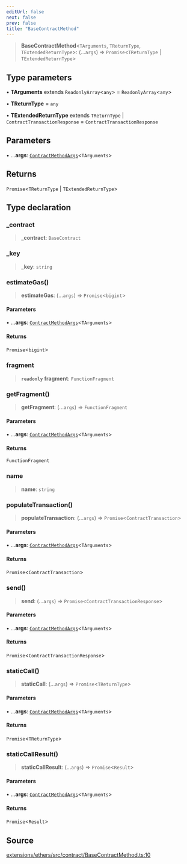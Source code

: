 ```yaml
---
editUrl: false
next: false
prev: false
title: "BaseContractMethod"
---
```


> **BaseContractMethod**\<`TArguments`, `TReturnType`, `TExtendedReturnType`\>: (...`args`) => `Promise`\<`TReturnType` \| `TExtendedReturnType`\>

## Type parameters

• **TArguments** extends `ReadonlyArray`\<`any`\> = `ReadonlyArray`\<`any`\>

• **TReturnType** = `any`

• **TExtendedReturnType** extends `TReturnType` \| `ContractTransactionResponse` = `ContractTransactionResponse`

## Parameters

• ...**args**: [`ContractMethodArgs`](/reference/tevm/ethers/type-aliases/contractmethodargs/)\<`TArguments`\>

## Returns

`Promise`\<`TReturnType` \| `TExtendedReturnType`\>

## Type declaration

### \_contract

> **\_contract**: `BaseContract`

### \_key

> **\_key**: `string`

### estimateGas()

> **estimateGas**: (...`args`) => `Promise`\<`bigint`\>

#### Parameters

• ...**args**: [`ContractMethodArgs`](/reference/tevm/ethers/type-aliases/contractmethodargs/)\<`TArguments`\>

#### Returns

`Promise`\<`bigint`\>

### fragment

> **`readonly`** **fragment**: `FunctionFragment`

### getFragment()

> **getFragment**: (...`args`) => `FunctionFragment`

#### Parameters

• ...**args**: [`ContractMethodArgs`](/reference/tevm/ethers/type-aliases/contractmethodargs/)\<`TArguments`\>

#### Returns

`FunctionFragment`

### name

> **name**: `string`

### populateTransaction()

> **populateTransaction**: (...`args`) => `Promise`\<`ContractTransaction`\>

#### Parameters

• ...**args**: [`ContractMethodArgs`](/reference/tevm/ethers/type-aliases/contractmethodargs/)\<`TArguments`\>

#### Returns

`Promise`\<`ContractTransaction`\>

### send()

> **send**: (...`args`) => `Promise`\<`ContractTransactionResponse`\>

#### Parameters

• ...**args**: [`ContractMethodArgs`](/reference/tevm/ethers/type-aliases/contractmethodargs/)\<`TArguments`\>

#### Returns

`Promise`\<`ContractTransactionResponse`\>

### staticCall()

> **staticCall**: (...`args`) => `Promise`\<`TReturnType`\>

#### Parameters

• ...**args**: [`ContractMethodArgs`](/reference/tevm/ethers/type-aliases/contractmethodargs/)\<`TArguments`\>

#### Returns

`Promise`\<`TReturnType`\>

### staticCallResult()

> **staticCallResult**: (...`args`) => `Promise`\<`Result`\>

#### Parameters

• ...**args**: [`ContractMethodArgs`](/reference/tevm/ethers/type-aliases/contractmethodargs/)\<`TArguments`\>

#### Returns

`Promise`\<`Result`\>

## Source

[extensions/ethers/src/contract/BaseContractMethod.ts:10](https://github.com/evmts/tevm-monorepo/blob/main/extensions/ethers/src/contract/BaseContractMethod.ts#L10)
